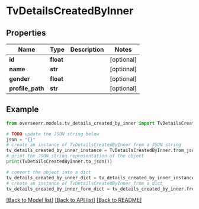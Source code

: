 # TvDetailsCreatedByInner


## Properties

Name | Type | Description | Notes
------------ | ------------- | ------------- | -------------
**id** | **float** |  | [optional] 
**name** | **str** |  | [optional] 
**gender** | **float** |  | [optional] 
**profile_path** | **str** |  | [optional] 

## Example

```python
from overseerr.models.tv_details_created_by_inner import TvDetailsCreatedByInner

# TODO update the JSON string below
json = "{}"
# create an instance of TvDetailsCreatedByInner from a JSON string
tv_details_created_by_inner_instance = TvDetailsCreatedByInner.from_json(json)
# print the JSON string representation of the object
print(TvDetailsCreatedByInner.to_json())

# convert the object into a dict
tv_details_created_by_inner_dict = tv_details_created_by_inner_instance.to_dict()
# create an instance of TvDetailsCreatedByInner from a dict
tv_details_created_by_inner_form_dict = tv_details_created_by_inner.from_dict(tv_details_created_by_inner_dict)
```
[[Back to Model list]](../README.md#documentation-for-models) [[Back to API list]](../README.md#documentation-for-api-endpoints) [[Back to README]](../README.md)


